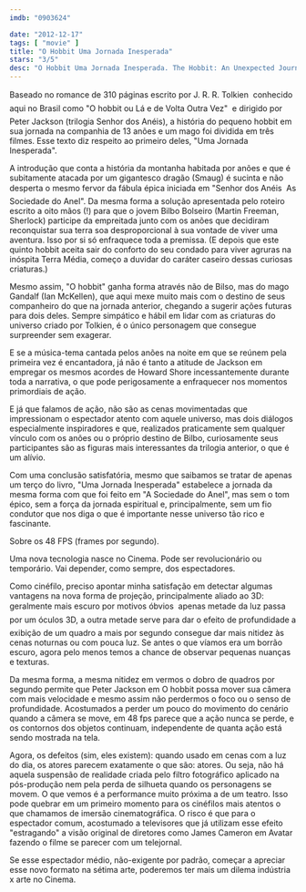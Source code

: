 ```yaml
---
imdb: "0903624"

date: "2012-12-17"
tags: [ "movie" ]
title: "O Hobbit Uma Jornada Inesperada"
stars: "3/5"
desc: "O Hobbit Uma Jornada Inesperada. The Hobbit: An Unexpected Journey (USA, 2012). Dirigido por Peter Jackson. Escrito por Fran Walsh, Philippa Boyens, Peter Jackson, Guillermo del Toro, J.R.R. Tolkien. Com Ian McKellen, Martin Freeman, Richard Armitage, Ken Stott, Graham McTavish, William Kircher, James Nesbitt, Stephen Hunter, Dean O'Gorman."
---
```

Baseado no romance de 310 páginas escrito por J. R. R. Tolkien  conhecido aqui no Brasil como "O hobbit ou Lá e de Volta Outra Vez"  e dirigido por Peter Jackson (trilogia Senhor dos Anéis), a história do pequeno hobbit em sua jornada na companhia de 13 anões e um mago foi dividida em três filmes. Esse texto diz respeito ao primeiro deles, "Uma Jornada Inesperada".

A introdução que conta a história da montanha habitada por anões e que é subitamente atacada por um gigantesco dragão (Smaug) é sucinta e não desperta o mesmo fervor da fábula épica iniciada em "Senhor dos Anéis  As Sociedade do Anel". Da mesma forma a solução apresentada pelo roteiro escrito a oito mãos (!) para que o jovem Bilbo Bolseiro (Martin Freeman, Sherlock) participe da empreitada junto com os anões que decidiram reconquistar sua terra soa desproporcional à sua vontade de viver uma aventura. Isso por si só enfraquece toda a premissa. (E depois que este quinto hobbit aceita sair do conforto do seu condado para viver agruras na inóspita Terra Média, começo a duvidar do caráter caseiro dessas curiosas criaturas.)

Mesmo assim, "O hobbit" ganha forma através não de Bilso, mas do mago Gandalf (Ian McKellen), que aqui mexe muito mais com o destino de seus companheiro do que na jornada anterior, chegando a sugerir ações futuras para dois deles. Sempre simpático e hábil em lidar com as criaturas do universo criado por Tolkien, é o único personagem que consegue surpreender sem exagerar.

E se a música-tema cantada pelos anões na noite em que se reúnem pela primeira vez é encantadora, já não é tanto a atitude de Jackson em empregar os mesmos acordes de Howard Shore incessantemente durante toda a narrativa, o que pode perigosamente a enfraquecer nos momentos primordiais de ação.

E já que falamos de ação, não são as cenas movimentadas que impressionam o espectador atento com aquele universo, mas dois diálogos especialmente inspiradores e que, realizados praticamente sem qualquer vínculo com os anões ou o próprio destino de Bilbo, curiosamente seus participantes são as figuras mais interessantes da trilogia anterior, o que é um alívio.

Com uma conclusão satisfatória, mesmo que saibamos se tratar de apenas um terço do livro, "Uma Jornada Inesperada" estabelece a jornada da mesma forma com que foi feito em "A Sociedade do Anel", mas sem o tom épico, sem a força da jornada espiritual e, principalmente, sem um fio condutor que nos diga o que é importante nesse universo tão rico e fascinante.

Sobre os 48 FPS (frames por segundo).

Uma nova tecnologia nasce no Cinema. Pode ser revolucionário ou temporário. Vai depender, como sempre, dos espectadores.

Como cinéfilo, preciso apontar minha satisfação em detectar algumas vantagens na nova forma de projeção, principalmente aliado ao 3D: geralmente mais escuro por motivos óbvios  apenas metade da luz passa por um óculos 3D, a outra metade serve para dar o efeito de profundidade  a exibição de um quadro a mais por segundo consegue dar mais nitidez às cenas noturnas ou com pouca luz. Se antes o que víamos era um borrão escuro, agora pelo menos temos a chance de observar pequenas nuanças e texturas.

Da mesma forma, a mesma nitidez em vermos o dobro de quadros por segundo permite que Peter Jackson em O hobbit possa mover sua câmera com mais velocidade e mesmo assim não perdermos o foco ou o senso de profundidade. Acostumados a perder um pouco do movimento do cenário quando a câmera se move, em 48 fps parece que a ação nunca se perde, e os contornos dos objetos continuam, independente de quanta ação está sendo mostrada na tela.

Agora, os defeitos (sim, eles existem): quando usado em cenas com a luz do dia, os atores parecem exatamente o que são: atores. Ou seja, não há aquela suspensão de realidade criada pelo filtro fotográfico aplicado na pós-produção nem pela perda de silhueta quando os personagens se movem. O que vemos é a performance muito próxima a de um teatro. Isso pode quebrar em um primeiro momento para os cinéfilos mais atentos o que chamamos de imersão cinematográfica. O risco é que para o espectador comum, acostumado a televisores que já utilizam esse efeito "estragando" a visão original de diretores como James Cameron em Avatar fazendo o filme se parecer com um telejornal.

Se esse espectador médio, não-exigente por padrão, começar a apreciar esse novo formato na sétima arte, poderemos ter mais um dilema indústria x arte no Cinema.

